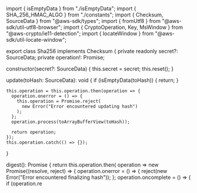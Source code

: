 import { isEmptyData } from "./isEmptyData";
import { SHA_256_HMAC_ALGO } from "./constants";
import { Checksum, SourceData } from "@aws-sdk/types";
import { fromUtf8 } from "@aws-sdk/util-utf8-browser";
import { CryptoOperation, Key, MsWindow } from "@aws-crypto/ie11-detection";
import { locateWindow } from "@aws-sdk/util-locate-window";

export class Sha256 implements Checksum {
  private readonly secret?: SourceData;
  private operation!: Promise<CryptoOperation>;

  constructor(secret?: SourceData) {
    this.secret = secret;
    this.reset();
  }

  update(toHash: SourceData): void {
    if (isEmptyData(toHash)) {
      return;
    }

    this.operation = this.operation.then(operation => {
      operation.onerror = () => {
        this.operation = Promise.reject(
          new Error("Error encountered updating hash")
        );
      };
      operation.process(toArrayBufferView(toHash));

      return operation;
    });
    this.operation.catch(() => {});
  }

  digest(): Promise<Uint8Array> {
    return this.operation.then<Uint8Array>(
      operation =>
        new Promise((resolve, reject) => {
          operation.onerror = () => {
            reject(new Error("Error encountered finalizing hash"));
          };
          operation.oncomplete = () => {
            if (operation.re